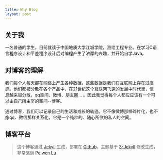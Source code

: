 ```yaml
---
title: Why Blog
layout: post
---
```


## 关于我

一名普通的学生，目前就读于中国地质大学江城学院，测绘工程专业。在学习C语言程序设计和平差程序设计后对编程产生了浓厚的兴趣，并开始自学Java。

## 对博客的理解
我们每个人每天都在网络上产生各种数据，这些数据是我们在互联网上存在过痕迹。他们都被分散在各个产品中，在21世纪这个互联网飞速的发展中时代里，信息越来越分散，qq空间、微博、朋友圈... 。因此我觉得每个人都应应该有一个可以由自己所主宰的空间--博客。

通过博客，我们可以记录自己的生活和成长的轨迹。它不像微博那样碎片化，也不像qq、微信那样关系化，它是一个纯粹的、随心所欲的私人的空间。



## 博客平台

> 这个博客通过 [Jekyll](http://jekyllrb.com/) 生成，部署在 [Github](https://pages.github.com)，主题基于 [3-Jekyll](https://github.com/P233/3-Jekyll) 修改生成，非常感谢 [Peiwen Lu](https://github.com/P233) 


